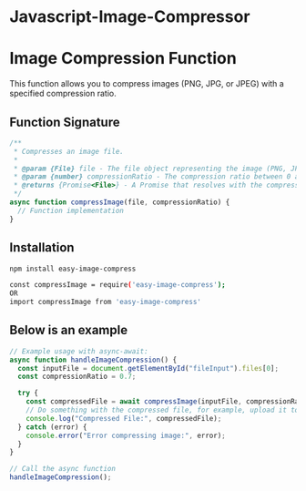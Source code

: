 ﻿# Javascript-Image-Compressor

# Image Compression Function

This function allows you to compress images (PNG, JPG, or JPEG) with a specified compression ratio.

## Function Signature

```javascript
/**
 * Compresses an image file.
 *
 * @param {File} file - The file object representing the image (PNG, JPG, or JPEG).
 * @param {number} compressionRatio - The compression ratio between 0 and 1.
 * @returns {Promise<File>} - A Promise that resolves with the compressed image file object.
 */
async function compressImage(file, compressionRatio) {
  // Function implementation
}
```

## Installation

```bash
npm install easy-image-compress

const compressImage = require('easy-image-compress');
OR
import compressImage from 'easy-image-compress'
```

## Below is an example

```javascript
// Example usage with async-await:
async function handleImageCompression() {
  const inputFile = document.getElementById("fileInput").files[0];
  const compressionRatio = 0.7;

  try {
    const compressedFile = await compressImage(inputFile, compressionRatio);
    // Do something with the compressed file, for example, upload it to a server
    console.log("Compressed File:", compressedFile);
  } catch (error) {
    console.error("Error compressing image:", error);
  }
}

// Call the async function
handleImageCompression();
```
